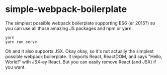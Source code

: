 # simple-webpack-boilerplate

The simplest possible webpack boilerplate supporting ES6 (er 2015?) so you can use all those amazing JS packages and npm or yarn.

```
yarn
yarn run serve
```

Oh and it also supports JSX. Okay okay, so it's not actually the simplest possible webpack boilerplate. It imports React, ReactDOM, and says "Hello, World!" with JSX-ey React. But you can easily remove React (and JSX) if you want.
